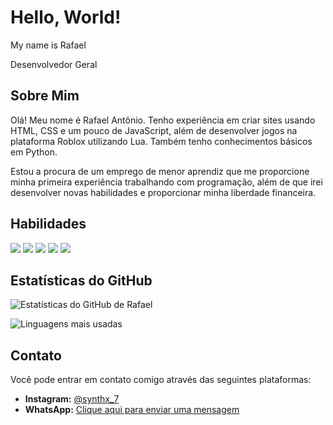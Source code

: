 # Hello, World!

My name is Rafael

Desenvolvedor Geral

## Sobre Mim

Olá! Meu nome é Rafael Antônio. Tenho experiência em criar sites usando HTML, CSS e um pouco de JavaScript, além de desenvolver jogos na plataforma Roblox utilizando Lua. Também tenho conhecimentos básicos em Python.

Estou a procura de um emprego de menor aprendiz que me proporcione minha primeira experiência trabalhando com programação, além de que irei desenvolver novas habilidades e proporcionar minha liberdade financeira.

## Habilidades

![](https://img.shields.io/badge/-HTML-333?style=flat&logo=html5)
![](https://img.shields.io/badge/-CSS-333?style=flat&logo=css3&logoColor=1572B6)
![](https://img.shields.io/badge/-Lua-333?style=flat&logo=lua)
![](https://img.shields.io/badge/-Python-333?style=flat&logo=python)
![](https://img.shields.io/badge/-JavaScript-333?style=flat&logo=javascript)

## Estatísticas do GitHub

![Estatísticas do GitHub de Rafael](https://github-readme-stats.vercel.app/api?username=synthx7&show_icons=true&theme=radical)

![Linguagens mais usadas](https://github-readme-stats.vercel.app/api/top-langs/?username=synthx7&layout=compact&theme=radical)

## Contato

Você pode entrar em contato comigo através das seguintes plataformas:

- **Instagram:** [@synthx_7](https://www.instagram.com/synthx_7/)
- **WhatsApp:** [Clique aqui para enviar uma mensagem](https://api.whatsapp.com/send?phone=5516994620899)
